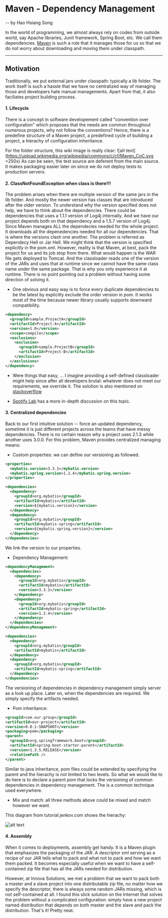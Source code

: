 # Maven - Dependency Management
 -- by Hao Hsiang Song

In the world of programming, we almost always rely on codes from outside world, say Apache libraries, Junit framework, Spring Boot, etc. We call them dependencies. [Maven](https://maven.apache.org/index.html) is such a role that it manages those for us so that we do not worry about downloading and moving them under classpath.

---

## Motivation
Traditionally, we put external jars under classpath: typically a lib folder. The work itself is such a hassle that we have no centralized way of managing those and developers hate manual managements. Apart from that, it also faciliates project building process.

#### 1. Lifecycle
There is a concept in software developement called "convention over configuration" which proposes that the needs are common throughout numerous projects, why not follow the conventions? Hence, there is a predefine structure of a Maven project, a predefined cycle of building a project, a hierachy of configuration inheritance. 

For the folder structure, this wiki image is really clear:
![alt text](https://upload.wikimedia.org/wikipedia/commons/c/cf/Maven_CoC.svg =250x)
As can be seen, the test source are deferent from the main source. It makes packaging easier later on since we do not deploy tests to production servers.

#### 2. ClassNotFoundException when class is there!!! 
The problem arises when there are multiple version of the same jars in the lib folder. And mostly the newer version has classes that are introduced after the older version.
To understand why the version specified does not help, we have to think about the dependencies. There could be dependencies that uses a 1.1.1 version of Log4j internally. And we have our project depends both on that dependency and a 1.5.7 version of Log4j. Since Maven manages ALL the dependecies needed for the whole project. It downloads all the depenedencies needed for all our dependencies. That is where the versions clash one another. The problem is referred as Dependecy Hell or Jar Hell.
We might think that the version is specified explicitly in the pom.xml. However, reality is that Maven, at best, pack the project for us and its job stop from there. What would happen is the WAR file gets deployed to Tomcat. And the classloader reads one of the version of the JARs and uses that at runtime since we cannot have the same class name under the same package. That is why you only experience it at runtime.
There is no point pointing out a problem without having some direction of solving it. 
- One obvious and easy way is to force every duplicate dependencies to be the latest by explicitly exclude the order version in pom. It works most of the time because newer library usually supports downward compatibility.

```xml
<dependency>
  <groupId>sample.ProjectA</groupId>
  <artifactId>Project-A</artifactId>
  <version>1.0</version>
  <scope>compile</scope>
  <exclusions>
    <exclusion>
      <groupId>sample.ProjectB</groupId>
      <artifactId>Project-B</artifactId>
    </exclusion>
  </exclusions> 
</dependency>
```
- Were things that easy, ... I imagine providing a self-defined classloader might help since after all developers brutal: whatever does not meet our requirements, we override it. The solution is also mentioned on [stackoverflow](https://stackoverflow.com/questions/6909306/jar-hell-how-to-use-a-classloader-to-replace-one-jar-library-version-with-anoth)

- [Spotify Lab](https://labs.spotify.com/2015/09/01/java-linking/) has a more in-depth discussion on this topic.

#### 3. Centralized dependencies
Back to our first intuitive solution -- force an updated dependency, sometime it is just different projects across the teams that have messy dependencies. There is no certain reason why a project uses 2.1.3 while another uses 3.0.0. For this problem, Maven provides centralized managing means:

- Custom properties: we can define our versioning as followed.
```xml
<properties>
  <mybatis.version>3.3.1</mybatis.version>
  <mybatis.spring.version>1.2.4</mybatis.spring.version>
</properties>

<dependencies>
  <dependency>
    <groupId>org.mybatis</groupId>
    <artifactId>mybatis</artifactId>
    <version>${mybatis.version}</version>
  </dependency>
  <dependency>
    <groupId>org.mybatis</groupId>
    <artifactId>mybatis-spring</artifactId>
    <version>${mybatis.spring.version}</version>
  </dependency>
</dependencies>
```
We link the version to our properties.

- Dependency Management:
```xml
<dependencyManagement>
  <dependencies>
    <dependency>
      <groupId>org.mybatis</groupId>
      <artifactId>mybatis</artifactId>
      <version>3.3.1</version>
    </dependency>
    <dependency>
      <groupId>org.mybatis</groupId>
      <artifactId>mybatis-spring</artifactId>
      <version>1.2.4</version>
    </dependency>
  </dependencies>
</dependencyManagement>

<dependencies>
  <dependency>
    <groupId>org.mybatis</groupId>
    <artifactId>mybatis</artifactId>
  </dependency>
  <dependency>
    <groupId>org.mybatis</groupId>
    <artifactId>mybatis-spring</artifactId>
  </dependency>
</dependencies>
```
The versioning of dependencies in dependency management simply server as a look up place. Later on, when the dependencies are required. We simply specify the artifacts needed. 

- Pom inheritance:
```xml
<groupId>com.our.group</groupId>
<artifactId>our-project</artifactId>
<version>0.0.1-SNAPSHOT</version>
<packaging>pom</packaging>
<parent>
  <groupId>org.springframework.boot</groupId>
  <artifactId>spring-boot-starter-parent</artifactId>
  <version>1.3.5.RELEASE</version>
  <relativePath />
</parent>
```
Similar to java inheritance, pom files could be extended by specifying the parent and the hierachy is not limited to two levels. So what we would like to do here is to declare a parent pom that locks the versioning of common dependencies in dependency management. The is a common technique used everywhere.

- Mix and match: all three methods above could be mixed and match however we want.

This diagram from tutorial.jenkov.com shows the hierachy:

![alt text](http://tutorials.jenkov.com/images/maven/maven-super-pom.png)

#### 4. Assembly
When it comes to deployments, assembly get handy. It is a Maven plugin that emphasizes the packaging of the JAR. A descriptor xml serving as a recipe of our JAR tells what to pack and what not to pack and how we want them packed. It becomes especially useful when we want to have a self-contained zip file that has all the JARs needed for distribution. 

However, at Innova Solutions, we met a problem that we want to pack both a master and a slave project into one distributable zip file, no matter how we specify the descriptor, there is always some random JARs missing, which is not self-contained at all. I found this slick solution on the Internet that solves the problem without a complicated configuration: simply have a new project named distribution that depends on both master and the slave and pack the distribution. That's it! Pretty neat.



